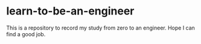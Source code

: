 # learn-to-be-an-engineer

This is a repository to record my study from zero to an engineer. Hope I can find a good job.
